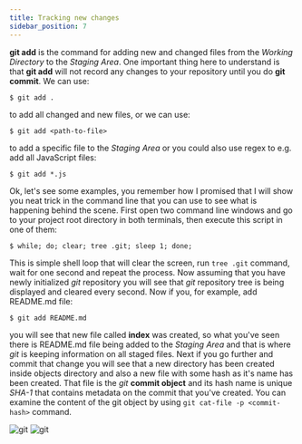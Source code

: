 ```yaml
---
title: Tracking new changes
sidebar_position: 7
---
```


**git add** is the command for adding new and changed files from the *Working Directory* to the *Staging Area*.
One important thing here to understand is that **git add** will not record any changes to your repository until you do **git commit**. We can use:

`$ git add .`

to add all changed and new files, or we can use:

`$ git add <path-to-file>`

to add a specific file to the *Staging Area* or you could also use regex to e.g. add all JavaScript files:

`$ git add *.js`

Ok, let's see some examples, you remember how I promised that I will show you neat trick in the command line that you can use to see what is happening behind the scene.
First open two command line windows and go to your project root directory in both terminals, then execute this script in one of them:

```shell
$ while; do; clear; tree .git; sleep 1; done;
```

This is simple shell loop that will clear the screen, run `tree .git` command, wait for one second and repeat the process.
Now assuming that you have newly initialized *git* repository you will see that *git* repository tree is being displayed and cleared every second.
Now if you, for example, add README.md file:

`$ git add README.md`

you will see that new file called **index** was created, so what you've seen there is README.md file being added to the *Staging Area* and that is where *git* is keeping information 
on all staged files.
Next if you go further and commit that change you will see that a new directory has been created inside objects directory and also a new file with some hash as it's name
has been created. That file is the *git* **commit object** and its hash name is unique *SHA-1* that contains metadata on the commit that you've created.
You can examine the content of the git object by using `git cat-file -p <commit-hash>` command.

![git](/img/git-add.gif)
![git](/img/git-cat-file.gif)